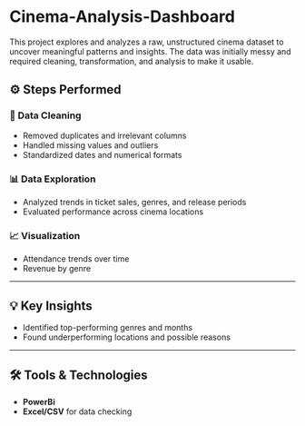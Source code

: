 # Cinema-Analysis-Dashboard
This project explores and analyzes a raw, unstructured cinema dataset to uncover meaningful patterns and insights. The data was initially messy and required cleaning, transformation, and analysis to make it usable.
## ⚙️ Steps Performed
### 🧹 Data Cleaning
- Removed duplicates and irrelevant columns  
- Handled missing values and outliers  
- Standardized dates and numerical formats  

### 📊 Data Exploration
- Analyzed trends in ticket sales, genres, and release periods  
- Evaluated performance across cinema locations   

### 📈 Visualization
- Attendance trends over time  
- Revenue by genre  
---

## 💡 Key Insights
- Identified top-performing genres and months  
- Found underperforming locations and possible reasons  

---

## 🛠 Tools & Technologies
- **PowerBi**
- **Excel/CSV** for data checking
